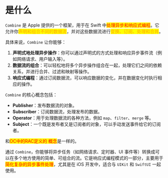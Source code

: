 # 是什么

`Combine` 是 Apple 提供的一个框架，用于在 Swift 中<mark style="color:red;">处理异步和响应式编程</mark>。它允许你<mark style="color:orange;">声明和组合不同的数据流</mark>，并对这些数据流进行<mark style="color:orange;">变换、订阅、处理和合并</mark>。

具体来说，`Combine` 让你能够：

1. **声明式地处理异步操作**：你可以通过声明式的方式处理和响应异步事件流（例如网络请求、用户输入等）。
2. **数据流的组合**：可以轻松地将多个异步操作组合在一起，处理它们之间的依赖关系，并进行合并、过滤和映射等操作。
3. **响应式编程**：通过订阅数据流，可以响应数据的变化，并在数据变化时执行相应的操作。

`Combine` 的核心概念包括：

* **Publisher**：发布数据流的对象。
* **Subscriber**：订阅数据流，处理发布的数据。
* **Operator**：用于处理数据流的各种方法，例如 `map`、`filter`、`merge` 等。
* **Subject**：一个既是发布者又是订阅者的对象，可以手动发送事件给它的订阅者。

和<mark style="color:red;">OC中的RAC定义的 概念</mark>是一样的。

通过 `Combine`，你能够将异步任务（如网络请求、定时器、UI 事件等）转换成可以在多个地方使用的简单、可组合的流。它是响应式编程模式的一部分，主要用于<mark style="color:red;">简化复杂的异步事件处理</mark>，尤其是在 iOS 开发中，适合与 `UIKit` 和 `SwiftUI` 一起使用。


